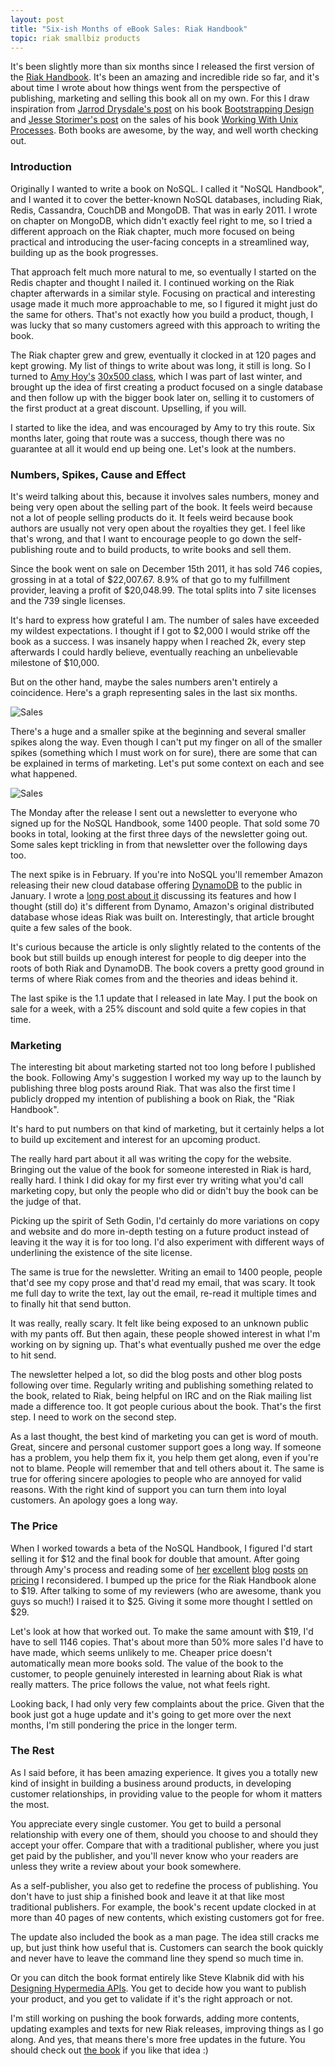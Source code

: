 ```yaml
---
layout: post
title: "Six-ish Months of eBook Sales: Riak Handbook"
topic: riak smallbiz products
---
```

It's been slightly more than six months since I released the first version of
the [Riak Handbook](http://riakhandbook.com). It's been an amazing and
incredible ride so far, and it's about time I wrote about how things went from
the perspective of publishing, marketing and selling this book all on my own.
For this I draw inspiration from [Jarrod Drysdale's
post](http://blog.studiofellow.com/2012/05/31/30k-ebook-sales-in-2-months/) on
his book [Bootstrapping Design](http://bootstrappingdesign.com/) and [Jesse
Storimer's post](http://jstorimer.com/2012/04/20/4-months-of-ebook-sales.html)
on the sales of his book [Working With Unix
Processes](http://workingwithunixprocesses.com/). Both books are awesome, by the
way, and well worth checking out.

### Introduction

Originally I wanted to write a book on NoSQL. I called it "NoSQL Handbook", and
I wanted it to cover the better-known NoSQL databases, including Riak, Redis,
Cassandra, CouchDB and MongoDB. That was in early 2011. I wrote on chapter on
MongoDB, which didn't exactly feel right to me, so I tried a different approach
on the Riak chapter, much more focused on being practical and introducing the
user-facing concepts in a streamlined way, building up as the book progresses.

That approach felt much more natural to me, so eventually I started on the Redis
chapter and thought I nailed it. I continued working on the Riak chapter
afterwards in a similar style. Focusing on practical and interesting usage made
it much more approachable to me, so I figured it might just do the same for
others. That's not exactly how you build a product, though, I was lucky that
so many customers agreed with this approach to writing the book.

The Riak chapter grew and grew, eventually it clocked in at 120 pages and kept
growing. My list of things to write about was long, it still is long. So I
turned to [Amy Hoy's](http://unicornfree.com) [30x500
class](http://30x500.com/), which I was part of last winter, and brought up the
idea of first creating a product focused on a single database and then follow up
with the bigger book later on, selling it to customers of the first product at a
great discount. Upselling, if you will.

I started to like the idea, and was encouraged by Amy to try this route. Six
months later, going that route was a success, though there was no guarantee at
all it would end up being one. Let's look at the numbers.

### Numbers, Spikes, Cause and Effect

It's weird talking about this, because it involves sales numbers, money and
being very open about the selling part of the book. It feels weird because not a
lot of people selling products do it. It feels weird because book authors are
usually not very open about the royalties they get. I feel like that's wrong,
and that I want to encourage people to go down the self-publishing route and to
build products, to write books and sell them.

Since the book went on sale on December 15th 2011, it has sold 746 copies,
grossing in at a total of $22,007.67. 8.9% of that go to my fulfillment
provider, leaving a profit of $20,048.99. The total splits into 7 site licenses
and the 739 single licenses.

It's hard to express how grateful I am. The number of sales have exceeded my
wildest expectations. I thought if I got to $2,000 I would strike off the book
as a success. I was insanely happy when I reached 2k, every step afterwards I
could hardly believe, eventually reaching an unbelievable milestone of $10,000.

But on the other hand, maybe the sales numbers aren't entirely a coincidence.
Here's a graph representing sales in the last six months.

![Sales](http://s3itch.paperplanes.de/FastSpring_SpringBoard___Report_Dashboard-2-20120628-233535.png)

There's a huge and a smaller spike at the beginning and several smaller spikes
along the way. Even though I can't put my finger on all of the smaller spikes
(something which I must work on for sure), there are some that can be explained
in terms of marketing. Let's put some context on each and see what happened.

![Sales](http://s3itch.paperplanes.de/FastSpring_SpringBoard___Report_Dashboard-1-20120628-233439.png)

The Monday after the release I sent out a newsletter to everyone who signed
up for the NoSQL Handbook, some 1400 people. That sold some 70 books in total,
looking at the first three days of the newsletter going out. Some sales kept
trickling in from that newsletter over the following days too.

The next spike is in February. If you're into NoSQL you'll remember Amazon
releasing their new cloud database offering
[DynamoDB](http://aws.amazon.com/dynamodb/) to the public in January. I wrote a
[long post about it](/2012/1/30/a-tour-of-amazons-dynamodb.html) discussing its
features and how I thought (still do) it's different from Dynamo, Amazon's
original distributed database whose ideas Riak was built on. Interestingly, that
article brought quite a few sales of the book.

It's curious because the article is only slightly related to the contents of the
book but still builds up enough interest for people to dig deeper into the roots
of both Riak and DynamoDB. The book covers a pretty good ground in terms of
where Riak comes from and the theories and ideas behind it.

The last spike is the 1.1 update that I released in late May. I put the book on
sale for a week, with a 25% discount and sold quite a few copies in that time.

### Marketing

The interesting bit about marketing started not too long before I published the
book. Following Amy's suggestion I worked my way up to the launch by publishing
three blog posts around Riak. That was also the first time I publicly dropped my
intention of publishing a book on Riak, the "Riak Handbook".

It's hard to put numbers on that kind of marketing, but it certainly helps a lot
to build up excitement and interest for an upcoming product.

The really hard part about it all was writing the copy for the website. Bringing
out the value of the book for someone interested in Riak is hard, really hard. I
think I did okay for my first ever try writing what you'd call marketing copy,
but only the people who did or didn't buy the book can be the judge of that.

Picking up the spirit of Seth Godin, I'd certainly do more variations on copy
and website and do more in-depth testing on a future product instead of leaving
it the way it is for too long. I'd also experiment with different ways of
underlining the existence of the site license.

The same is true for the newsletter. Writing an email to 1400 people, people
that'd see my copy prose and that'd read my email, that was scary. It took me
full day to write the text, lay out the email, re-read it multiple times and to
finally hit that send button.

It was really, really scary. It felt like being exposed to an unknown public
with my pants off. But then again, these people showed interest in what I'm
working on by signing up. That's what eventually pushed me over the edge to hit
send.

The newsletter helped a lot, so did the blog posts and other blog posts
following over time. Regularly writing and publishing something related to the
book, related to Riak, being helpful on IRC and on the Riak mailing list made a
difference too. It got people curious about the book. That's the first step. I
need to work on the second step.

As a last thought, the best kind of marketing you can get is word of mouth.
Great, sincere and personal customer support goes a long way. If someone has a
problem, you help them fix it, you help them get along, even if you're not to
blame. People will remember that and tell others about it. The same is true for
offering sincere apologies to people who are annoyed for valid reasons. With the
right kind of support you can turn them into loyal customers. An apology goes a
long way.

### The Price

When I worked towards a beta of the NoSQL Handbook, I figured I'd start selling
it for $12 and the final book for double that amount. After going through Amy's
process and reading some of
[her](http://unicornfree.com/2010/a-simple-rule-for-pricing-newbs-who-got-the-fear/)
[excellent](http://unicornfree.com/2011/biz-book-friday-cost-plus-pricing-price-obsession/)
[blog](http://unicornfree.com/2011/will-low-prices-sell-more/)
[posts](http://unicornfree.com/2011/raising-the-price-not-a-single-customer-lost/)
[on](http://unicornfree.com/2011/pricing-your-product-the-dd-test/)
[pricing](http://unicornfree.com/2011/when-customers-bitch-about-your-price-biz-book-friday/)
I reconsidered. I bumped up the price for the Riak Handbook alone to $19. After
talking to some of my reviewers (who are awesome, thank you guys so much!) I
raised it to $25. Giving it some more thought I settled on $29.

Let's look at how that worked out. To make the same amount with $19, I'd have to
sell 1146 copies. That's about more than 50% more sales I'd have to have made,
which seems unlikely to me. Cheaper price doesn't automatically mean more books
sold. The value of the book to the customer, to people genuinely interested in
learning about Riak is what really matters. The price follows the value, not
what feels right.

Looking back, I had only very few complaints about the price. Given that the
book just got a huge update and it's going to get more over the next months, I'm
still pondering the price in the longer term.

### The Rest

As I said before, it has been amazing experience. It gives you a totally new
kind of insight in building a business around products, in developing customer
relationships, in providing value to the people for whom it matters the most.

You appreciate every single customer. You get to build a personal relationship
with every one of them, should you choose to and should they accept your offer.
Compare that with a traditional publisher, where you just get paid by the
publisher, and you'll never know who your readers are unless they write a review
about your book somewhere.

As a self-publisher, you also get to redefine the process of publishing. You
don't have to just ship a finished book and leave it at that like most
traditional publishers. For example, the book's recent update clocked in at more
than 40 pages of new contents, which existing customers got for free.

The update also included the book as a man page. The idea still cracks me up,
but just think how useful that is. Customers can search the book quickly and
never have to leave the command line they spend so much time in.

Or you can ditch the book format entirely like Steve Klabnik did with his
[Designing Hypermedia APIs](http://designinghypermediaapis.com/). You get to
decide how you want to publish your product, and you get to validate if it's the
right approach or not.

I'm still working on pushing the book forwards, adding more contents, updating
examples and texts for new Riak releases, improving things as I go along. And
yes, that means there's more free updates in the future. You should check out
[the book](http://riakhandbook.com) if you like that idea :)
